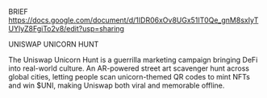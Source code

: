 BRIEF
https://docs.google.com/document/d/1IDR06xOv8UGx51IT0Qe_gnM8sxIyTUYlyZ8FgiTo2v8/edit?usp=sharing


UNISWAP UNICORN HUNT

The Uniswap Unicorn Hunt is a guerrilla marketing campaign bringing DeFi into real-world culture. An AR-powered street art scavenger hunt across global cities, letting people scan unicorn-themed QR codes to mint NFTs and win $UNI, making Uniswap both viral and memorable offline.